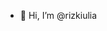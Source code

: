 - 👋 Hi, I’m @rizkiulia

<!---
rizkiulia/rizkiulia is a ✨ special ✨ repository because its `README.md` (this file) appears on your GitHub profile.
You can click the Preview link to take a look at your changes.
--->
